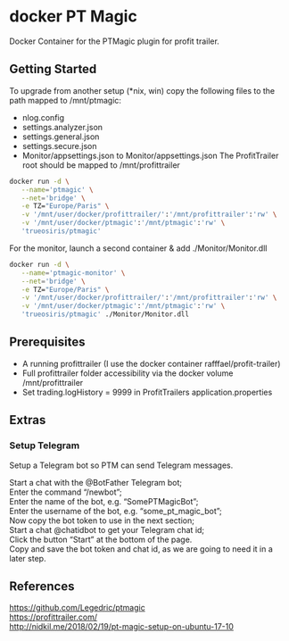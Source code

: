 # docker PT Magic
Docker Container for the PTMagic plugin for profit trailer. 

## Getting Started

To upgrade from another setup (\*nix, win) copy the following files to the path mapped to /mnt/ptmagic:
- nlog.config
- settings.analyzer.json
- settings.general.json
- settings.secure.json
- Monitor/appsettings.json to Monitor/appsettings.json
The ProfitTrailer root should be mapped to /mnt/profittrailer

```bash
docker run -d \
   --name='ptmagic' \
   --net='bridge' \
   -e TZ="Europe/Paris" \
   -v '/mnt/user/docker/profittrailer/':'/mnt/profittrailer':'rw' \
   -v '/mnt/user/docker/ptmagic':'/mnt/ptmagic':'rw' \
   'trueosiris/ptmagic'
```

For the monitor, launch a second container & add ./Monitor/Monitor.dll

```bash
docker run -d \
   --name='ptmagic-monitor' \
   --net='bridge' \
   -e TZ="Europe/Paris" \
   -v '/mnt/user/docker/profittrailer/':'/mnt/profittrailer':'rw' \
   -v '/mnt/user/docker/ptmagic':'/mnt/ptmagic':'rw' \
   'trueosiris/ptmagic' ./Monitor/Monitor.dll
```

## Prerequisites
- A running profittrailer (I use the docker container rafffael/profit-trailer) 
- Full profittrailer folder accessibility via the docker volume /mnt/profittrailer
- Set trading.logHistory = 9999 in ProfitTrailers application.properties


## Extras
### Setup Telegram
Setup a Telegram bot so PTM can send Telegram messages. 

Start a chat with the @BotFather Telegram bot; \
Enter the command “/newbot”; \
Enter the name of the bot, e.g. “SomePTMagicBot”; \
Enter the username of the bot, e.g. “some_pt_magic_bot”; \
Now copy the bot token to use in the next section; \
Start a chat @chatidbot to get your Telegram chat id; \
Click the button “Start” at the bottom of the page. \
Copy and save the bot token and chat id, as we are going to need it in a later step.

## References
https://github.com/Legedric/ptmagic \
https://profittrailer.com/ \
http://nidkil.me/2018/02/19/pt-magic-setup-on-ubuntu-17-10
